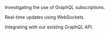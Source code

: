 Investigating the use of GraphQL subscriptions.

Real-time updates using WebSockets.

Integrating with our existing GraphQL API.